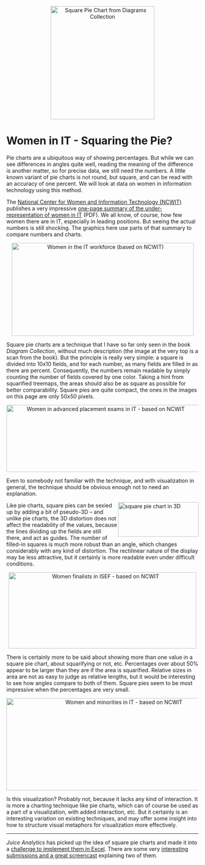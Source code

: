<p align="center"><img class="aligncenter" title="Square Pie Chart from Diagrams Collection" src="https://media.eagereyes.org/media/attachments/squarepie.png" alt="Square Pie Chart from Diagrams Collection" width="272" height="297" border="0" /></p>

# Women in IT - Squaring the Pie?

Pie charts are a ubiquitous way of showing percentages. But while we can see differences in angles quite well, reading the meaning of the difference is another matter, so for precise data, we still need the numbers. A little known variant of pie charts is not round, but square, and can be read with an accuracy of one percent. We will look at data on women in information technology using this method.

The <a href="http://ncwit.org/">National Center for Women and Information Technology (NCWIT)</a> publishes a very impressive <a href="http://www.ncwit.org/pdf/2006_NCWIT_Statistics.pdf">one-page summary of the under-representation of women in IT</a> (PDF). We all know, of course, how few women there are in IT, especially in leading positions. But seeing the actual numbers is still shocking. The graphics here use parts of that summary to compare numbers and charts.

<p align="center"><img title="Women in the IT workforce (based on NCWIT)" src="https://media.eagereyes.org/media/attachments/NCWIT-Workforce.png" alt="Women in the IT workforce (based on NCWIT)" width="477" height="244" border="0" /></p>

Square pie charts are a technique that I have so far only seen in the book <em>Diagram Collection</em>, without much description (the image at the very top is a scan from the book). But the principle is really very simple: a square is divided into 10x10 fields, and for each number, as many fields are filled in as there are percent. Consequently, the numbers remain readable by simply counting the number of fields covered by one color. Taking a hint from squarified treemaps, the areas should also be as square as possible for better comparability. Square pies are quite compact, the ones in the images on this page are only 50x50 pixels.

<p align="center"><img title="Women in advanced placement exams in IT - based on NCWIT" src="https://media.eagereyes.org/media/attachments/NCWIT-AdvancedPlacement.png" alt="Women in advanced placement exams in IT - based on NCWIT" width="505" height="176" border="0" /></p>

Even to somebody not familiar with the technique, and with visualization in general, the technique should be obvious enough not to need an explanation.

<img title="square pie chart in 3D" src="https://media.eagereyes.org/media/attachments/SquarePieChart3D.png" alt="square pie chart in 3D" width="211" height="91" align="right" border="0" />

Like pie charts, square pies can be sexied up by adding a bit of pseudo-3D – and unlike pie charts, the 3D distortion does not affect the readability of the values, because the lines dividing up the fields are still there, and act as guides. The number of filled-in squares is much more robust than an angle, which changes considerably with any kind of distortion. The rectilinear nature of the display may be less attractive, but it certainly is more readable even under difficult conditions.

<p align="center"><img title="Women finalists in ISEF - based on NCWIT" src="https://media.eagereyes.org/media/attachments/NCWIT-ISEF.png" alt="Women finalists in ISEF - based on NCWIT" width="492" height="200" border="0" /></p>

There is certainly more to be said about showing more than one value in a square pie chart, about squarifying or not, etc. Percentages over about 50% appear to be larger than they are if the area is squarified. Relative sizes in area are not as easy to judge as relative lengths, but it would be interesting to see how angles compare to both of them. Square pies seem to be most impressive when the percentages are very small.

<p align="center"><img title="Women and minorities in IT - based on NCWIT" src="https://media.eagereyes.org/media/attachments/NXWIT-Minorities.png" alt="Women and minorities in IT - based on NCWIT" width="600" height="242" border="0" /></p>

Is this visualization? Probably not, because it lacks any kind of interaction. It is more a charting technique like pie charts, which can of course be used as a part of a visualization, with added interaction, etc. But it certainly is an interesting variation on existing techniques, and may offer some insight into how to structure visual metaphors for visualization more effectively.

<hr />

<em>Juice Analytics</em> has picked up the idea of square pie charts and made it into a <a href="http://www.juiceanalytics.com/writing/squaring-the-pie/">challenge to implement them in Excel</a>. There are some very <a href="http://www.juiceanalytics.com/writing/solving-the-pie/">interesting submissions and a great screencast</a> explaining two of them.

